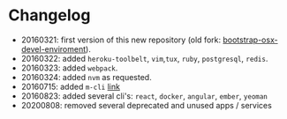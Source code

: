 # Changelog

* 20160321: first version of this new repository (old fork: [bootstrap-osx-devel-enviroment](https://github.com/carlosveloso/bootstrap-osx-devel-enviroment)).
* 20160322: added `heroku-toolbelt`, `vim`,`tux`, `ruby`, `postgresql`, `redis`.
* 20160323: added `webpack`.
* 20160324: added `nvm` as requested.
* 20160715: added `m-cli` [link](https://github.com/rgcr/m-cli)
* 20160823: added several cli's: `react`, `docker`, `angular`, `ember`, `yeoman`
* 20200808: removed several deprecated and unused apps / services
